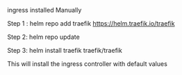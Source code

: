 ingress installed Manually 


Step 1 : helm repo add traefik https://helm.traefik.io/traefik

Step 2: helm repo update

Step 3: helm install traefik traefik/traefik 


This will install the ingress controller with default values 

